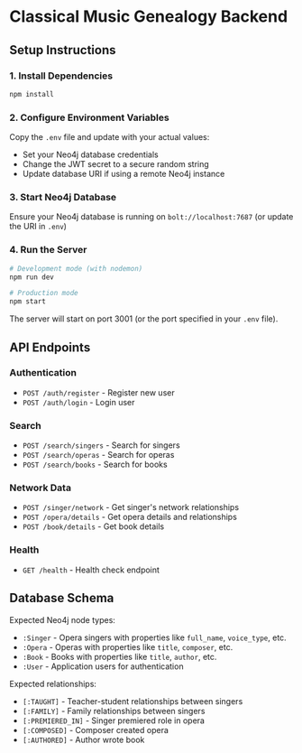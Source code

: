 # Classical Music Genealogy Backend

## Setup Instructions

### 1. Install Dependencies
```bash
npm install
```

### 2. Configure Environment Variables
Copy the `.env` file and update with your actual values:
- Set your Neo4j database credentials
- Change the JWT secret to a secure random string
- Update database URI if using a remote Neo4j instance

### 3. Start Neo4j Database
Ensure your Neo4j database is running on `bolt://localhost:7687` (or update the URI in `.env`)

### 4. Run the Server
```bash
# Development mode (with nodemon)
npm run dev

# Production mode
npm start
```

The server will start on port 3001 (or the port specified in your `.env` file).

## API Endpoints

### Authentication
- `POST /auth/register` - Register new user
- `POST /auth/login` - Login user

### Search
- `POST /search/singers` - Search for singers
- `POST /search/operas` - Search for operas  
- `POST /search/books` - Search for books

### Network Data
- `POST /singer/network` - Get singer's network relationships
- `POST /opera/details` - Get opera details and relationships
- `POST /book/details` - Get book details

### Health
- `GET /health` - Health check endpoint

## Database Schema

Expected Neo4j node types:
- `:Singer` - Opera singers with properties like `full_name`, `voice_type`, etc.
- `:Opera` - Operas with properties like `title`, `composer`, etc.
- `:Book` - Books with properties like `title`, `author`, etc.
- `:User` - Application users for authentication

Expected relationships:
- `[:TAUGHT]` - Teacher-student relationships between singers
- `[:FAMILY]` - Family relationships between singers
- `[:PREMIERED_IN]` - Singer premiered role in opera
- `[:COMPOSED]` - Composer created opera
- `[:AUTHORED]` - Author wrote book